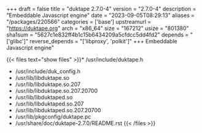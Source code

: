 +++
draft = false
title = "duktape 2.7.0-4"
version = "2.7.0-4"
description = "Embeddable Javascript engine"
date = "2023-09-05T08:29:13"
aliases = "/packages/220566"
categories = ['base']
upstreamurl = "https://duktape.org"
arch = "x86_64"
size = "167212"
usize = "801380"
sha1sum = "5627c1e832ff4b1c15b6434209a5cfdcc5dd4fd2"
depends = "['glibc']"
reverse_depends = "['libproxy', 'polkit']"
+++
Embeddable Javascript engine"

{{< files text="show files" >}}* /usr/include/duktape.h
* /usr/include/duk_config.h
* /usr/lib/libduktape.so
* /usr/lib/libduktape.so.207
* /usr/lib/libduktape.so.207.20700
* /usr/lib/libduktaped.so
* /usr/lib/libduktaped.so.207
* /usr/lib/libduktaped.so.207.20700
* /usr/lib/pkgconfig/duktape.pc
* /usr/share/doc/duktape-2.7.0/README.rst
{{< /files >}}